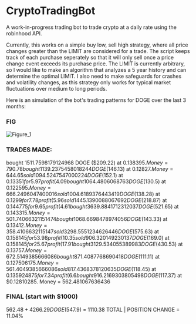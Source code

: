 # CryptoTradingBot
A work-in-progress trading bot to trade crypto at a daily rate using the robinhood API.

Currently, this works on a simple buy low, sell high strategy, where all price changes greater than the LIMIT are considered for a trade.  The script keeps track of each purchase seperately so that it will only sell once a price change event exceeds its purchase price.  The LIMIT is currently arbitrary, so I would like to make an algorithm that analyzes a 5 year history and can determine the optimal LIMIT.  I also need to make safeguards for crashes and volatility changes, as this strategy only works for typical market fluctuations over medium to long periods.


Here is an simulation of the bot's trading patterns for DOGE over the last 3 months:
### FIG
![Figure_1](https://user-images.githubusercontent.com/63984796/167147167-d6d6db1b-afc0-492b-987c-1131e26847b3.png)

### TRADES MADE:
  bought 1511.7598179124968 DOGE ($209.22) at $0.138395. Money = 790.78
  bought 1139.2375458018244 DOGE ($146.13) at $0.12827. Money = 644.65
  sold 1094.5247547000224 DOGE ($152.1) at $0.13351 for 5.97 profit (4.09%). Money = 796.7496047400016
  bought 1064.4806068763 DOGE ($130.5) at $0.122595. Money = 666.2496047400016
  sold 1004.6189376443419 DOGE ($138.28) at $0.1299 for 7.78 profit (5.96%). Money = 804.525635573233
  sold 1445.1390088067692 DOGE ($218.87) at $0.144775 for 9.65 profit (4.61%). Money = 1023.3906632115147
  bought 3639.8841712312037 DOGE ($521.65) at $0.143315. Money = 501.74066321151474
  bought 1068.6698478974056 DOGE ($143.33) at $0.13412. Money = 358.4106632115147
  sold 3298.5551234626446 DOGE ($575.63) at $0.158145 for 53.98 profit (10.35%). Money = 934.0401454708734
  sold 906.320149230137 DOGE ($169.0) at $0.158145 for 25.67 profit (17.91%). Money = 1103.0449385666086
  bought 3129.534055389983 DOGE ($430.53) at $0.13757. Money = 672.5149385666086
  bought 871.4087768690418 DOGE ($111.11) at $0.127506175. Money = 561.4049385666086
  sold 817.4368378120635 DOGE ($118.45) at $0.135924875 for 7.34 profit (6.6%). Money = 679.851067636436
  bought 916.2169303805498 DOGE ($117.37) at $0.12810285. Money = 562.481067636436

 ### FINAL (start with $1000)
 $562.48 + 4266.29 DOGE ($547.9) = 1110.38 TOTAL | POSITION CHANGE = 11.04%
